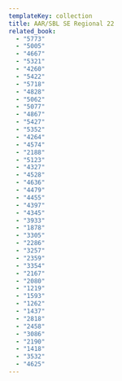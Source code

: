 ```yaml
---
templateKey: collection
title: AAR/SBL SE Regional 22
related_book:
  - "5773"
  - "5005"
  - "4667"
  - "5321"
  - "4260"
  - "5422"
  - "5718"
  - "4828"
  - "5062"
  - "5077"
  - "4867"
  - "5427"
  - "5352"
  - "4264"
  - "4574"
  - "2188"
  - "5123"
  - "4327"
  - "4528"
  - "4636"
  - "4479"
  - "4455"
  - "4397"
  - "4345"
  - "3933"
  - "1878"
  - "3305"
  - "2286"
  - "3257"
  - "2359"
  - "3354"
  - "2167"
  - "2080"
  - "1219"
  - "1593"
  - "1262"
  - "1437"
  - "2818"
  - "2458"
  - "3086"
  - "2190"
  - "1418"
  - "3532"
  - "4625"
---
```

